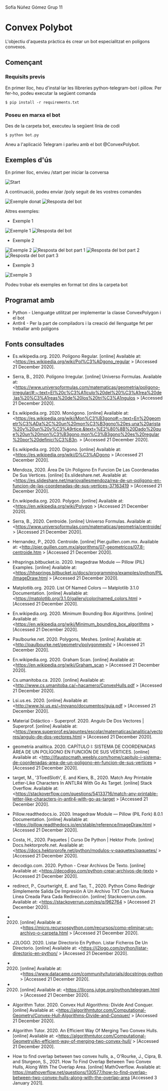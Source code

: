 Sofía Núñez Gómez
Grup 11
# Convex Polybot

L'objectiu d'aquesta pràctica és crear un bot especialitzat en polígons convexos.

## Començant


### Requisits previs

En primer lloc, heu d'instal·lar les llibreries python-telegram-bot i pillow. Per fer-ho, podeu executar la següent comanda

```
$ pip install -r requirements.txt
```

### Poseu en marxa el bot

Des de la carpeta bot, executeu la següent línia de codi
```
$ python bot.py
```
Aneu a l'aplicació Telegram i parleu amb el bot @ConvexPolybot.

## Exemples d'ús

En primer lloc, envieu /start per iniciar la conversa

![Start](0.png)

A continuació, podeu enviar /poly seguit de les vostres comandes

![Exemple donat](/1.png)
![Resposta del bot](/2.png)

Altres exemples:
- Exemple 1

![Exemple 1](/3.png)
![Resposta del bot](/4.png)

- Exemple 2

![Exemple 2](/5.png)
![Resposta del bot part 1](/6.png)
![Resposta del bot part 2](/7.png)
![Resposta del bot part 3](/8.png)

- Exemple 3

![Exemple 3](/9.png)

Podeu trobar els exemples en format txt dins la carpeta bot

## Programat amb

* Python - Llenguatge utilitzat per implementar la classe ConvexPolygon i el bot
* Antlr4 - Per la part de compiladors i la creació del llenguatge fet per treballar amb polígons


## Fonts consultades
- Es.wikipedia.org. 2020. Polígono Regular. [online] Available at: <https://es.wikipedia.org/wiki/Pol%C3%ADgono_regular > [Accessed 21 December 2020].

- Serra, B., 2020. Polígono Irregular. [online] Universo Formulas. Available at: <https://www.universoformulas.com/matematicas/geometria/poligono-irregular/#:~:text=El%20c%C3%A1lculo%20del%20%C3%A1rea%20de,las%20%C3%A1reas%20de%20los%20tri%C3%A1ngulos > [Accessed 21 December 2020].

- Es.wikipedia.org. 2020. Monógono. [online] Available at: <https://es.wikipedia.org/wiki/Mon%C3%B3gono#:~:text=En%20geometr%C3%ADa%2C%20un%20mon%C3%B3gono%20es,una%20arista%20y%20un%20v%C3%A9rtice.&text=%E2%80%8B%20Dado%20que%20un%20mon%C3%B3gono,mon%C3%B3gono%20es%20regular%20por%20definici%C3%B3n. > [Accessed 21 December 2020].

- Es.wikipedia.org. 2020. Dígono. [online] Available at: <https://es.wikipedia.org/wiki/D%C3%ADgono > [Accessed 21 December 2020].

- Mendoza, 2020. Área De Un Poligono En Funcion De Las Coordenadas De Sus Vertices. [online] Es.slideshare.net. Available at: <https://es.slideshare.net/mariovallesmendoza/rea-de-un-poligono-en-funcion-de-las-coordenadas-de-sus-vertices-37163419 > [Accessed 21 December 2020].

- En.wikipedia.org. 2020. Polygon. [online] Available at: <https://en.wikipedia.org/wiki/Polygon > [Accessed 21 December 2020].

- Serra, B., 2020. Centroide. [online] Universo Formulas. Available at: <https://www.universoformulas.com/matematicas/geometria/centroide/ > [Accessed 21 December 2020].

- Hernandez, P., 2020. Centroide. [online] Pier.guillen.com.mx. Available at: <http://pier.guillen.com.mx/algorithms/07-geometricos/07.8-centroide.htm > [Accessed 21 December 2020].

- Hhsprings.bitbucket.io. 2020. Imagedraw Module — Pillow (PIL) Examples. [online] Available at: <https://hhsprings.bitbucket.io/docs/programming/examples/python/PIL/ImageDraw.html > [Accessed 21 December 2020].

- Matplotlib.org. 2020. List Of Named Colors — Matplotlib 3.1.0 Documentation. [online] Available at: <https://matplotlib.org/3.1.0/gallery/color/named_colors.html > [Accessed 21 December 2020].

- En.wikipedia.org. 2020. Minimum Bounding Box Algorithms. [online] Available at: <https://en.wikipedia.org/wiki/Minimum_bounding_box_algorithms > [Accessed 21 December 2020].

- Paulbourke.net. 2020. Polygons, Meshes. [online] Available at: <http://paulbourke.net/geometry/polygonmesh/ > [Accessed 21 December 2020].

- En.wikipedia.org. 2020. Graham Scan. [online] Available at: <https://en.wikipedia.org/wiki/Graham_scan > [Accessed 21 December 2020].

- Cs.umanitoba.ca. 2020. [online] Available at: <http://www.cs.umanitoba.ca/~hacamero/ConvexHulls.pdf > [Accessed 21 December 2020].

- Lsi.us.es. 2020. [online] Available at: <http://www.lsi.us.es/~troyano/documentos/guia.pdf > [Accessed 21 December 2020].

- Material Didáctico - Superprof. 2020. Angulo De Dos Vectores | Superprof. [online] Available at: <https://www.superprof.es/apuntes/escolar/matematicas/analitica/vectores/angulo-de-dos-vectores.html > [Accessed 21 December 2020].

- geometría analítica. 2020. CAPÍTULO I: SISTEMA DE COORDENADAS ÁREA DE UN POLÍGONO EN FUNCIÓN DE SUS VÉRTICES. [online] Available at: <http://jfaustocmath.weebly.com/home/capitulo-i-sistema-de-coordenadas-area-de-un-poligono-en-funcion-de-sus-vertices > [Accessed 21 December 2020].

- target, M., &#39;3ToedSloth&#39;, E. and Kiers, B., 2020. Match Any Printable Letter-Like Characters In ANTLR4 With Go As Target. [online] Stack Overflow. Available at: <https://stackoverflow.com/questions/54133716/match-any-printable-letter-like-characters-in-antlr4-with-go-as-target > [Accessed 21 December 2020].

- Pillow.readthedocs.io. 2020. Imagedraw Module — Pillow (PIL Fork) 8.0.1 Documentation. [online] Available at: <https://pillow.readthedocs.io/en/stable/reference/ImageDraw.html > [Accessed 21 December 2020].

- Costa, H., 2020. Paquetes | Curso De Python | Hektor Profe. [online] Docs.hektorprofe.net. Available at: <https://docs.hektorprofe.net/python/modulos-y-paquetes/paquetes/ > [Accessed 21 December 2020].

- decodigo.com. 2020. Python - Crear Archivos De Texto. [online] Available at: <https://decodigo.com/python-crear-archivos-de-texto > [Accessed 21 December 2020].

- redirect, P., Courtwright, E. and Tao, T., 2020. Python Cómo Redirigir Simplemente Salida De Impresión A Un Archivo TXT Con Una Nueva Línea Creada Para Cada Redirección. [online] Stackoverrun.com. Available at: <https://stackoverrun.com/es/q/962764 > [Accessed 21 December 2020].

- 2020. [online] Available at: <https://micro.recursospython.com/recursos/como-eliminar-un-archivo-o-carpeta.html > [Accessed 21 December 2020].

- J2LOGO. 2020. Listar Directorio En Python. Listar Ficheros De Un Directorio. [online] Available at: <https://j2logo.com/python/listar-directorio-en-python/ > [Accessed 21 December 2020].

- 2020. [online] Available at: <https://www.datacamp.com/community/tutorials/docstrings-python > [Accessed 21 December 2020].

- 2020. [online] Available at: <https://lliçons.jutge.org/python/telegram.html > [Accessed 21 December 2020].

- Algorithm Tutor. 2020. Convex Hull Algorithms: Divide And Conquer. [online] Available at: <https://algorithmtutor.com/Computational-Geometry/Convex-Hull-Algorithms-Divide-and-Conquer/ > [Accessed 21 December 2020].

- Algorithm Tutor. 2020. An Efficient Way Of Merging Two Convex Hulls. [online] Available at: <https://algorithmtutor.com/Computational-Geometry/An-efficient-way-of-merging-two-convex-hull/ > [Accessed 21 December 2020].

- How to find overlap between two convex hulls, a., O&#39;Rourke, J., Cipra, B. and Sturgeon, S., 2021. How To Find Overlap Between Two Convex Hulls, Along With The Overlap Area. [online] MathOverflow. Available at: <https://mathoverflow.net/questions/130577/how-to-find-overlap-between-two-convex-hulls-along-with-the-overlap-area> [Accessed 3 January 2021].

